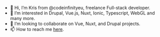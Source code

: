 - 👋 Hi, I’m Kris from @codeinfinityeu, freelance Full-stack developer.
- 👀 I’m interested in Drupal, Vue.js, Nuxt, Ionic, Typescript, WebGL and many more.
- 💞️ I’m looking to collaborate on Vue, Nuxt, and Drupal projects.
- 📫 How to reach me [here](https://codeinfinity.eu/).
